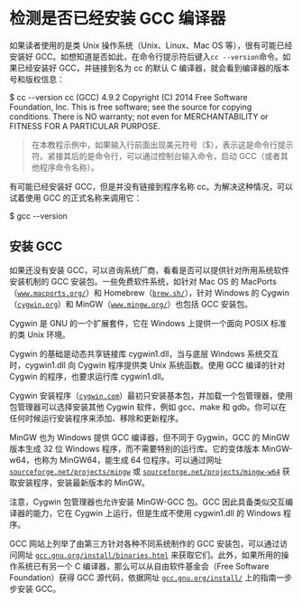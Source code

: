 # 检测是否已经安装 GCC 编译器

如果读者使用的是类 Unix 操作系统（Unix、Linux、Mac OS 等），很有可能已经安装好 GCC。如想知道是否如此，在命令行提示符后键入`cc --version`命令。如果已经安装好 GCC，并链接到名为 cc 的默认 C 编译器，就会看到编译器的版本号和版权信息：

$ cc --version
cc (GCC) 4.9.2
Copyright (C) 2014 Free Software Foundation, Inc.
This is free software; see the source for copying conditions.
There is NO warranty; not even for MERCHANTABILITY or FITNESS
FOR A PARTICULAR PURPOSE.

> 在本教程示例中，如果输入行前面出现美元符号（$），表示这是命令行提示符。紧接其后的是命令行，可以通过控制台输入命令，启动 GCC（或者其他程序命令名称）。

有可能已经安装好 GCC，但是并没有链接到程序名称 cc。为解决这种情况，可以试着使用 GCC 的正式名称来调用它：

$ gcc --version

## 安装 GCC

如果还没有安装 GCC，可以咨询系统厂商，看看是否可以提供针对所用系统软件安装机制的 GCC 安装包。一些免费软件系统，如针对 Mac OS 的 MacPorts（[`www.macports.org/`](https://www.macports.org/)）和 Homebrew（[`brew.sh/`](http://brew.sh/)），针对 Windows 的 Cygwin（[`cygwin.org`](http://cygwin.org)）和 MinGW（[`www.mingw.org/`](http://www.mingw.org/)）也包括 GCC 安装包。

Cygwin 是 GNU 的一个扩展套件，它在 Windows 上提供一个面向 POSIX 标准的类 Unix 环境。

Cygwin 的基础是动态共享链接库 cygwin1.dll，当与底层 Windows 系统交互时，cygwin1.dll 向 Cygwin 程序提供类 Unix 系统函数。使用 GCC 编译的针对 Cygwin 的程序，也要求运行库 cygwin1.dll。

Cygwin 安装程序（[`cygwin.com`](https://cygwin.com)）最初只安装基本包，并加载一个包管理器，使用包管理器可以选择安装其他 Cygwin 软件，例如 gcc、make 和 gdb。你可以在任何时候运行安装程序来添加、移除和更新程序。

MinGW 也为 Windows 提供 GCC 编译器，但不同于 Gygwin，GCC 的 MinGW 版本生成 32 位 Windows 程序，而不需要特别的运行库。它的变体版本 MinGW-w64，也称为 MinGW64，能生成 64 位程序。可以通过网址 [`sourceforge.net/projects/mingw`](http://sourceforge.net/projects/mingw) 或 [`sourceforge.net/projects/mingw-w64`](http://sourceforge.net/projects/mingw-w64) 获取安装程序，安装最新版本的 MinGW。

注意，Cygwin 包管理器也允许安装 MinGW-GCC 包。GCC 因此具备类似交互编译器的能力，它在 Cygwin 上运行，但是生成不使用 cygwin1.dll 的 Windows 程序。

GCC 网站上列举了由第三方针对各种不同系统制作的 GCC 安装包，可以通过访问网址 [`gcc.gnu.org/install/binaries.html`](http://gcc.gnu.org/install/binaries.html) 来获取它们。此外，如果所用的操作系统已有另一个 C 编译器，那么可以从自由软件基金会（Free Software Foundation）获得 GCC 源代码，依据网址 [`gcc.gnu.org/install/`](http://gcc.gnu.org/install/) 上的指南一步步安装 GCC。